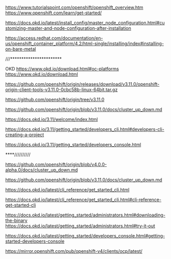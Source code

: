 


https://www.tutorialspoint.com/openshift/openshift_overview.htm
https://www.openshift.com/learn/get-started/

https://docs.okd.io/latest/install_config/master_node_configuration.html#customizing-master-and-node-configuration-after-installation


https://access.redhat.com/documentation/en-us/openshift_container_platform/4.2/html-single/installing/index#installing-on-bare-metal


///***********************

OKD
https://www.okd.io/download.html#oc-platforms
https://www.okd.io/download.html

https://github.com/openshift/origin/releases/download/v3.11.0/openshift-origin-client-tools-v3.11.0-0cbc58b-linux-64bit.tar.gz
 
https://github.com/openshift/origin/tree/v3.11.0

https://github.com/openshift/origin/blob/v3.11.0/docs/cluster_up_down.md

https://docs.okd.io/3.11/welcome/index.html

https://docs.okd.io/3.11/getting_started/developers_cli.html#developers-cli-creating-a-project

https://docs.okd.io/3.11/getting_started/developers_console.html


****//////////


https://github.com/openshift/origin/blob/v4.0.0-alpha.0/docs/cluster_up_down.md

https://github.com/openshift/origin/blob/v3.11.0/docs/cluster_up_down.md



https://docs.okd.io/latest/cli_reference/get_started_cli.html

https://docs.okd.io/latest/cli_reference/get_started_cli.html#cli-reference-get-started-cli

https://docs.okd.io/latest/getting_started/administrators.html#downloading-the-binary
https://docs.okd.io/latest/getting_started/administrators.html#try-it-out

https://docs.okd.io/latest/getting_started/developers_console.html#getting-started-developers-console

https://mirror.openshift.com/pub/openshift-v4/clients/ocp/latest/
